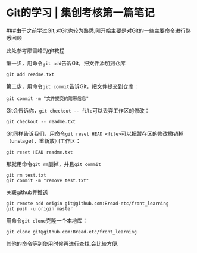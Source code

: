 # Git的学习 | 集创考核第一篇笔记 

###由于之前学过Git,对Git也较为熟悉,刚开始主要是对Git的一些主要命令进行熟悉回顾

此处参考廖雪峰的git教程

第一步，用命令`git add`告诉Git，把文件添加到仓库 

```
git add readme.txt
```

第二步，用命令`git commit`告诉Git，把文件提交到仓库： 

```
git commit -m "文件提交的附带信息"
```

Git会告诉你，`git checkout -- file`可以丢弃工作区的修改： 

```
git checkout -- readme.txt
```

Git同样告诉我们，用命令`git reset HEAD <file>`可以把暂存区的修改撤销掉（unstage），重新放回工作区： 

```
git reset HEAD readme.txt
```

那就用命令`git rm`删掉，并且`git commit` 

```
git rm test.txt
git commit -m "remove test.txt"
```

关联github并推送

```
git remote add origin git@github.com:Bread-etc/front_learning
git push -u origin master
```

用命令`git clone`克隆一个本地库： 

```
git clone git@github.com:Bread-etc/front_learning
```

其他的命令等到使用时候再进行查找,会比较方便.

